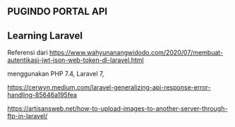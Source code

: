 


## PUGINDO PORTAL API

## Learning Laravel
Referensi dari https://www.wahyunanangwidodo.com/2020/07/membuat-autentikasi-jwt-json-web-token-di-laravel.html

menggunakan PHP 7.4,
Laravel 7,


https://cerwyn.medium.com/laravel-generalizing-api-response-error-handling-85646a195fea

https://artisansweb.net/how-to-upload-images-to-another-server-through-ftp-in-laravel/